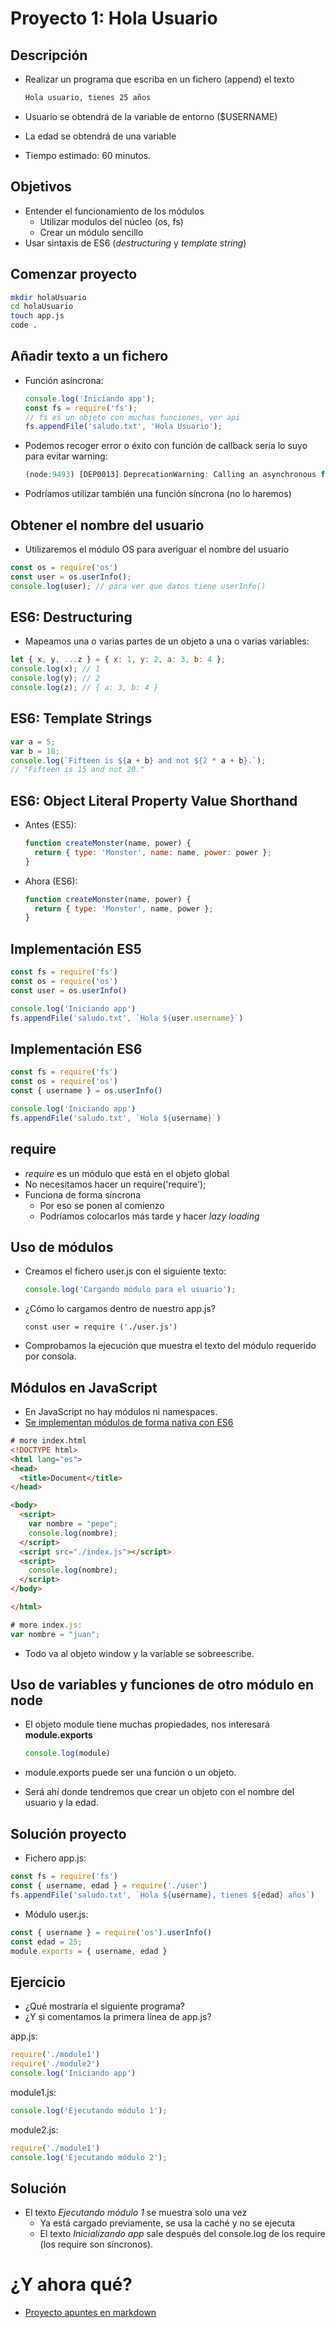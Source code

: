 # Proyecto 1:  Hola Usuario



## Descripción

- Realizar un programa que escriba en un fichero (append) el texto
  
  ```bash
  Hola usuario, tienes 25 años
  ```

- Usuario se obtendrá de la variable de entorno ($USERNAME)
- La edad se obtendrá de una variable
- Tiempo estimado: 60 minutos.

## Objetivos

- Entender el funcionamiento de los módulos
  - Utilizar modulos del núcleo (os, fs)
  - Crear un módulo sencillo
- Usar sintaxis de ES6 (*destructuring* y *template string*)


## Comenzar proyecto

```bash
mkdir holaUsuario
cd holaUsuario
touch app.js
code .
```


## Añadir texto a un fichero

- Función asíncrona:
  
  ```js
  console.log('Iniciando app');
  const fs = require('fs');
  // fs es un objeto con muchas funciones, ver api
  fs.appendFile('saludo.txt', 'Hola Usuario');
  ```


- Podemos recoger error o éxito con función de callback sería lo suyo para evitar warning:
    ```js
    (node:9493) [DEP0013] DeprecationWarning: Calling an asynchronous function without callback is deprecated.
    ```

- Podríamos utilizar también una función síncrona (no lo haremos)



## Obtener el nombre del usuario

- Utilizaremos el módulo OS para averiguar el nombre del usuario

```js
const os = require('os')
const user = os.userInfo();
console.log(user); // para ver que datos tiene userInfo()
```


## ES6: Destructuring

- Mapeamos una o varias partes de un objeto a una o varias variables:

```js
let { x, y, ...z } = { x: 1, y: 2, a: 3, b: 4 };
console.log(x); // 1
console.log(y); // 2
console.log(z); // { a: 3, b: 4 }
```


## ES6: Template Strings

```js
var a = 5;
var b = 10;
console.log(`Fifteen is ${a + b} and not ${2 * a + b}.`);
// "Fifteen is 15 and not 20."
```


## ES6: Object Literal Property Value Shorthand

- Antes (ES5):

  ```js
  function createMonster(name, power) {
    return { type: 'Monster', name: name, power: power };
  }
  ```


- Ahora (ES6):

  ```js
  function createMonster(name, power) {
    return { type: 'Monster', name, power };
  }
  ```


## Implementación ES5

```js
const fs = require('fs')
const os = require('os')
const user = os.userInfo()

console.log('Iniciando app')
fs.appendFile('saludo.txt', `Hola ${user.username}`)
```


## Implementación ES6

```js
const fs = require('fs')
const os = require('os')
const { username } = os.userInfo()

console.log('Iniciando app')
fs.appendFile('saludo.txt', `Hola ${username}`)
```


## require
- *require* es un módulo que está en el objeto global
- No necesitamos hacer un require('require');
- Funciona de forma síncrona
  - Por eso se ponen al comienzo
  - Podríamos colocarlos más tarde y hacer *lazy loading*


## Uso de módulos

- Creamos el fichero user.js con el siguiente texto:
  ```js
  console.log('Cargando módulo para el usuario');
  ```

- ¿Cómo lo cargamos dentro de nuestro app.js?
  ```
  const user = require ('./user.js')
  ```

- Comprobamos la ejecución que muestra el texto del módulo requerido por consola.


## Módulos en JavaScript

- En JavaScript no hay módulos ni namespaces.
- [Se implementan módulos de forma nativa con ES6](http://exploringjs.com/es6/ch_modules.html#sec_modules-in-javascript)

```html
# more index.html
<!DOCTYPE html>
<html lang="es">
<head>
  <title>Document</title>
</head>

<body>
  <script>
    var nombre = "pepe";
    console.log(nombre);
  </script>
  <script src="./index.js"></script>
  <script>
    console.log(nombre);
  </script>
</body>

</html>
```


```js
# more index.js:
var nombre = "juan";
```
- Todo va al objeto window y la variable se sobreescribe.



## Uso de variables y funciones de otro módulo en node

- El objeto module tiene muchas propiedades, nos interesará **module.exports**

  ```js
  console.log(module)
  ```

- module.exports puede ser una función o un objeto.
- Será ahí donde tendremos que crear un objeto con el nombre del usuario y la edad.


## Solución proyecto

- Fichero app.js:
  
```js
const fs = require('fs')
const { username, edad } = require('./user')
fs.appendFile('saludo.txt', `Hola ${username}, tienes ${edad} años`)
```

- Módulo user.js:
  
```js
const { username } = require('os').userInfo()
const edad = 25;
module.exports = { username, edad }
```


## Ejercicio

- ¿Qué mostraría el siguiente programa?
- ¿Y si comentamos la primera línea de app.js?

app.js:
```js
require('./module1')
require('./module2')
console.log('Iniciando app')
```

module1.js:
```js
console.log('Ejecutando módulo 1');
```

module2.js:
```js
require('./module1')
console.log('Ejecutando módulo 2');
```


## Solución
- El texto *Ejecutando módulo 1* se muestra solo una vez
  - Ya está cargado previamente, se usa la caché y no se ejecuta
  - El texto *Inicializando app* sale después del console.log de los require (los require son síncronos).



# ¿Y ahora qué?

- [Proyecto apuntes en markdown](./2-proyecto-apuntes.md)